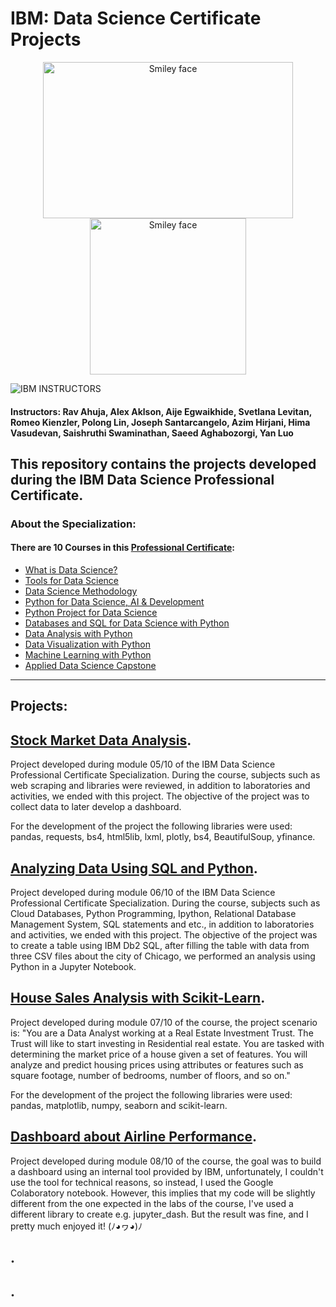 # IBM: Data Science Certificate Projects

<div align="center">
<img src="https://i.imgur.com/YCFnjvg.png" alt="Smiley face" height="250" width="400"> <img src="https://images.credly.com/images/28944969-813a-43b9-944f-7910111ce764/Professional_Certificate_-_Data_Science.png" alt="Smiley face" height="250" width="250">
</div>

![IBM](http://i.imgur.com/Qktqnu1.png) INSTRUCTORS
#### Instructors: Rav Ahuja, Alex Aklson, Aije Egwaikhide, Svetlana Levitan, Romeo Kienzler, Polong Lin, Joseph Santarcangelo, Azim Hirjani, Hima Vasudevan, Saishruthi Swaminathan, Saeed Aghabozorgi, Yan Luo 

##

## This repository contains the projects developed during the IBM Data Science Professional Certificate.

### About the Specialization:

#### There are 10 Courses in this [Professional Certificate](https://www.coursera.org/professional-certificates/ibm-data-science):

- [What is Data Science?](https://www.coursera.org/learn/what-is-datascience?specialization=ibm-data-science)
- [Tools for Data Science](https://www.coursera.org/learn/open-source-tools-for-data-science?specialization=ibm-data-science)
- [Data Science Methodology](https://www.coursera.org/learn/data-science-methodology?specialization=ibm-data-science)
- [Python for Data Science, AI & Development](https://www.coursera.org/learn/python-for-applied-data-science-ai?specialization=ibm-data-science)
- [Python Project for Data Science](https://www.coursera.org/learn/python-project-for-data-science?specialization=ibm-data-science)
- [Databases and SQL for Data Science with Python](https://www.coursera.org/learn/sql-data-science?specialization=ibm-data-science)
- [Data Analysis with Python](https://www.coursera.org/learn/data-analysis-with-python?specialization=ibm-data-science)
- [Data Visualization with Python](https://www.coursera.org/learn/python-for-data-visualization?specialization=ibm-data-science)
- [Machine Learning with Python](https://www.coursera.org/learn/machine-learning-with-python?specialization=ibm-data-science)
- [Applied Data Science Capstone](https://www.coursera.org/learn/applied-data-science-capstone?specialization=ibm-data-science)

---

## Projects:

## [Stock Market Data Analysis](https://github.com/marcoshsq/Stocks_Market_Data_Analysis/tree/main/01%20-%20Extracting%20and%20Visualizing%20Stock%20Data).

Project developed during module 05/10 of the IBM Data Science Professional Certificate Specialization. During the course, subjects such as web scraping and libraries were reviewed, in addition to laboratories and activities, we ended with this project. The objective of the project was to collect data to later develop a dashboard. 

For the development of the project the following libraries were used: pandas, requests, bs4, html5lib, lxml, plotly, bs4, BeautifulSoup, yfinance.

## [Analyzing Data Using SQL and Python](https://github.com/marcoshsq/IBM_Data_Science_Certificate_Projects/tree/main/02%20-%20Analyzing%20Data%20Using%20SQL%20and%20Python).

Project developed during module 06/10 of the IBM Data Science Professional Certificate Specialization. During the course, subjects such as Cloud Databases, Python Programming, Ipython, Relational Database Management System, SQL statements and etc., in addition to laboratories and activities, we ended with this project. The objective of the project was to create a table using IBM Db2 SQL, after filling the table with data from three CSV files about the city of Chicago, we performed an analysis using Python in a Jupyter Notebook.

## [House Sales Analysis with Scikit-Learn](https://github.com/marcoshsq/IBM_Data_Science_Certificate_Projects/tree/main/03%20-%20House%20Sales%20Analysis%20with%20Scikit-Learn).

Project developed during module 07/10 of the course, the project scenario is: "You are a Data Analyst working at a Real Estate Investment Trust. The Trust will like to start investing in Residential real estate. You are tasked with determining the market price of a house given a set of features. You will analyze and predict housing prices using attributes or features such as square footage, number of bedrooms, number of floors, and so on."

For the development of the project the following libraries were used: pandas, matplotlib, numpy, seaborn and scikit-learn.

## [Dashboard about Airline Performance](https://github.com/marcoshsq/IBM_Data_Science_Certificate_Projects/tree/main/04%20-%20Development%20of%20a%20Dashboard%20about%20Airline%20Performance).

Project developed during module 08/10 of the course, the goal was to build a dashboard using an internal tool provided by IBM, unfortunately, I couldn't use the tool for technical reasons, so instead, I used the Google Colaboratory notebook. However, this implies that my code will be slightly different from the one expected in the labs of the course, I've used a different library to create e.g. jupyter_dash. But the result was fine, and I pretty much enjoyed it! (ﾉ◕ヮ◕)ﾉ

## []().

## []().

##


